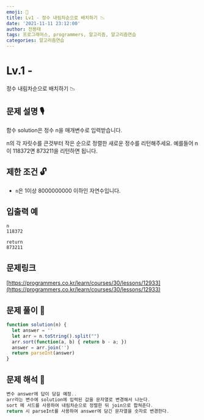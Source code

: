 ```yaml
---
emoji: 🥸
title: Lv1 - 정수 내림차순으로 배치하기 📉
date: '2021-11-11 23:12:00'
author: 전용태
tags: 프로그래머스, programmers, 알고리즘, 알고리즘연습
categories: 알고리즘연습
---
```


# Lv.1 - 
정수 내림차순으로 배치하기 📉

## **문제 설명 🎙**

함수 solution은 정수 n을 매개변수로 입력받습니다. 

n의 각 자릿수를 큰것부터 작은 순으로 정렬한 새로운 정수를 리턴해주세요. 
예를들어 n이 118372면 873211을 리턴하면 됩니다.

## **제한 조건 🔓**

- `n`은 1이상 8000000000 이하인 자연수입니다.

## 입출력 예

```
n
118372
```

```
return
873211
```

## 문제링크

[https://programmers.co.kr/learn/courses/30/lessons/12933](https://programmers.co.kr/learn/courses/30/lessons/12933)

## 문제 풀이 🤔

```jsx
function solution(n) {
  let answer = ''
  let arr = n.toString().split("")
  arr.sort(function(a, b) { return b - a; })
  answer = arr.join('')
  return parseInt(answer)
}
```

## 문제 해석 🥸

```jsx
변수 answer에 답이 담길 예정..
arr라는 변수에 solution에 입력된 값을 문자열로 변경해서 나눈다.
sort 메 서드를 사용하여 내림차순으로 정렬한 뒤 join으로 합쳐준다.
return 시 parseInt를 사용하여 answer에 담긴 문자열을 숫자로 변경한다.
```

<br />
<br />
